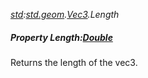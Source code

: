 _[std](../../modules/std/std-module.md):[std.geom](../../modules/std/std-geom.md).[Vec3<T>](../../modules/std/std-geom-vec3.md).Length_
##### Property Length:[Double](../../modules/wonkey/wonkey-types-double.md)
Returns the length of the vec3.
